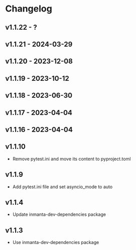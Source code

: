 # Changelog

## v1.1.22 - ?


## v1.1.21 - 2024-03-29


## v1.1.20 - 2023-12-08


## v1.1.19 - 2023-10-12


## v1.1.18 - 2023-06-30


## v1.1.17 - 2023-04-04


## v1.1.16 - 2023-04-04


## v1.1.10
- Remove pytest.ini and move its content to pyproject.toml

## v1.1.9
- Add pytest.ini file and set asyncio_mode to auto

## v1.1.4
- Update inmanta-dev-dependencies package

## v1.1.3
- Use inmanta-dev-dependencies package
